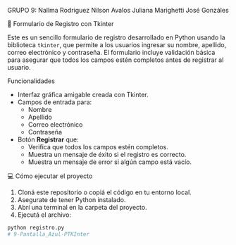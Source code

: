 GRUPO 9: 
Nallma Rodriguez
Nilson Avalos
Juliana Marighetti 
José Gonzáles 

📝 Formulario de Registro con Tkinter

Este es un sencillo formulario de registro desarrollado en Python usando la biblioteca `tkinter`, que permite a los usuarios ingresar su nombre, apellido, correo electrónico y contraseña. El formulario incluye validación básica para asegurar que todos los campos estén completos antes de registrar al usuario.



Funcionalidades

- Interfaz gráfica amigable creada con Tkinter.
- Campos de entrada para:
  - Nombre
  - Apellido
  - Correo electrónico
  - Contraseña
- Botón **Registrar** que:
  - Verifica que todos los campos estén completos.
  - Muestra un mensaje de éxito si el registro es correcto.
  - Muestra un mensaje de error si algún campo está vacío.



💻 Cómo ejecutar el proyecto

1. Cloná este repositorio o copiá el código en tu entorno local.
2. Asegurate de tener Python instalado.
3. Abrí una terminal en la carpeta del proyecto.
4. Ejecutá el archivo:

```bash
python registro.py
#   9 - P a n t a l l a _ A z u l - P T K I n t e r 
 
 
